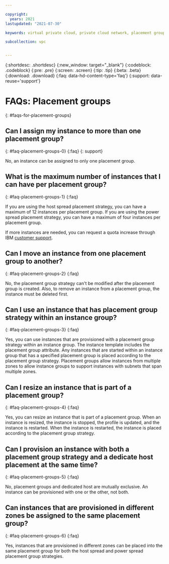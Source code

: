 ```yaml
---

copyright:
  years: 2021
lastupdated: "2021-07-30"

keywords: virtual private cloud, private cloud network, placement group, placement group strategy, host spread, power spread, faq, faqs

subcollection: vpc


---
```


{:shortdesc: .shortdesc}
{:new_window: target="_blank"}
{:codeblock: .codeblock}
{:pre: .pre}
{:screen: .screen}
{:tip: .tip}
{:beta: .beta}
{:download: .download}
{:faq: data-hd-content-type='faq'}
{:support: data-reuse='support'}


# FAQs: Placement groups
{: #faqs-for-placement-groups}

## Can I assign my instance to more than one placement group?  
{: #faq-placement-groups-0}
{:faq}
{: support}

No, an instance can be assigned to only one placement group. 

## What is the maximum number of instances that I can have per placement group?
{: #faq-placement-groups-1}
{:faq}

If you are using the host spread placement strategy, you can have a maximum of 12 instances per placement group. If you are using the power spread placement strategy, you can have a maximum of four instances per placement group.

If more instances are needed, you can request a quota increase through IBM [customer support](/docs/get-support?topic=get-support-using-avatar).

## Can I move an instance from one placement group to another?
{: #faq-placement-groups-2}
{:faq}

No, the placement group strategy can't be modified after the placement group is created. Also, to remove an instance from a placement group, the instance must be deleted first.

## Can I use an instance that has placement group strategy within an instance group?
{: #faq-placement-groups-3}
{:faq}

Yes, you can use instances that are provisioned with a placement group strategy within an instance group. The instance template includes the placement group attribute. Any instances that are started within an instance group that has a specified placement group is placed according to the placement group strategy. Placement groups allow instances from multiple zones to allow instance groups to support instances with subnets that span multiple zones.

## Can I resize an instance that is part of a placement group?
{: #faq-placement-groups-4}
{:faq}

Yes, you can resize an instance that is part of a placement group. When an instance is resized, the instance is stopped, the profile is updated, and the instance is restarted. When the instance is restarted, the instance is placed according to the placement group strategy.

## Can I provision an instance with both a placement group strategy and a dedicate host placement at the same time?
{: #faq-placement-groups-5}
{:faq}

No, placement groups and dedicated host are mutually exclusive. An instance can be provisioned with one or the other, not both.

## Can instances that are provisioned in different zones be assigned to the same placement group?
{: #faq-placement-groups-6}
{:faq}

Yes, instances that are provisioned in different zones can be placed into the same placement group for both the host spread and power spread placement group strategies.




